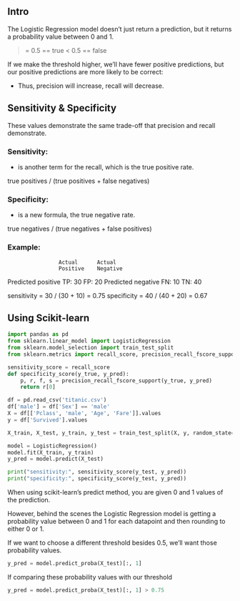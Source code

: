 ## Intro

The Logistic Regression model doesn’t just return a prediction, but it returns a probability value between 0 and 1.

>= 0.5 == true
< 0.5 == false

If we make the threshold higher, we’ll have fewer positive predictions, but our positive predictions are more likely to be correct:
- Thus, precision will increase, recall will decrease.

## Sensitivity & Specificity

These values demonstrate the same trade-off that precision and recall demonstrate.

### Sensitivity:
- is another term for the recall, which is the true positive rate.

true positives / (true positives + false negatives)

### Specificity:
- is a new formula, the true negative rate.

true negatives / (true negatives + false positives)


### Example:

                    Actual      Actual
                    Positive    Negative
Predicted positive  TP: 30      FP: 20
Predicted negative  FN: 10      TN: 40

sensitivity = 30 / (30 + 10) = 0.75
specificity = 40 / (40 + 20) = 0.67

## Using Scikit-learn

```python
import pandas as pd
from sklearn.linear_model import LogisticRegression
from sklearn.model_selection import train_test_split
from sklearn.metrics import recall_score, precision_recall_fscore_support

sensitivity_score = recall_score
def specificity_score(y_true, y_pred):
    p, r, f, s = precision_recall_fscore_support(y_true, y_pred)
    return r[0]

df = pd.read_csv('titanic.csv')
df['male'] = df['Sex'] == 'male'
X = df[['Pclass', 'male', 'Age', 'Fare']].values
y = df['Survived'].values

X_train, X_test, y_train, y_test = train_test_split(X, y, random_state=5)

model = LogisticRegression()
model.fit(X_train, y_train)
y_pred = model.predict(X_test)

print("sensitivity:", sensitivity_score(y_test, y_pred))
print("specificity:", specificity_score(y_test, y_pred))
```

When using scikit-learn’s predict method, you are given 0 and 1 values of the prediction.

However, behind the scenes the Logistic Regression model is getting a probability value between 0 and 1 for each datapoint and then rounding to either 0 or 1.

If we want to choose a different threshold besides 0.5, we’ll want those probability values.

```python
y_pred = model.predict_proba(X_test)[:, 1]
```

If comparing these probability values with our threshold
```python
y_pred = model.predict_proba(X_test)[:, 1] > 0.75
```